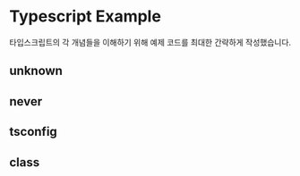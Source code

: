 # Typescript Example

타입스크립트의 각 개념들을 이해하기 위해 예제 코드를 최대한 간략하게 작성했습니다.

## unknown

## never

## tsconfig

## class
